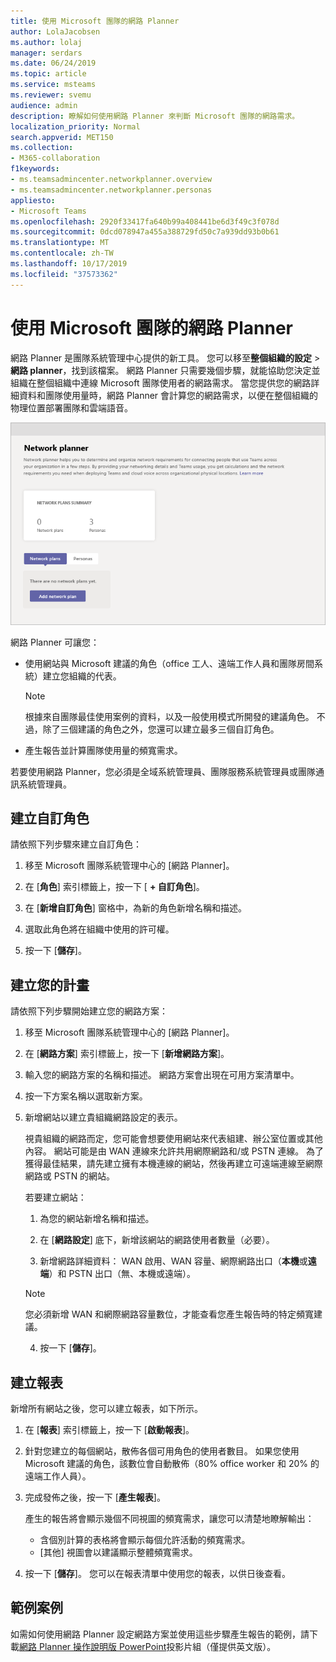 ```yaml
---
title: 使用 Microsoft 團隊的網路 Planner
author: LolaJacobsen
ms.author: lolaj
manager: serdars
ms.date: 06/24/2019
ms.topic: article
ms.service: msteams
ms.reviewer: svemu
audience: admin
description: 瞭解如何使用網路 Planner 來判斷 Microsoft 團隊的網路需求。
localization_priority: Normal
search.appverid: MET150
ms.collection:
- M365-collaboration
f1keywords:
- ms.teamsadmincenter.networkplanner.overview
- ms.teamsadmincenter.networkplanner.personas
appliesto:
- Microsoft Teams
ms.openlocfilehash: 2920f33417fa640b99a408441be6d3f49c3f078d
ms.sourcegitcommit: 0dcd078947a455a388729fd50c7a939dd93b0b61
ms.translationtype: MT
ms.contentlocale: zh-TW
ms.lasthandoff: 10/17/2019
ms.locfileid: "37573362"
---
```

# <a name="use-the-network-planner-for-microsoft-teams"></a>使用 Microsoft 團隊的網路 Planner

網路 Planner 是團隊系統管理中心提供的新工具。 您可以移至**整個組織的設定** > **網路 planner**，找到該檔案。 網路 Planner 只需要幾個步驟，就能協助您決定並組織在整個組織中連線 Microsoft 團隊使用者的網路需求。 當您提供您的網路詳細資料和團隊使用量時，網路 Planner 會計算您的網路需求，以便在整個組織的物理位置部署團隊和雲端語音。

![網路 Planner 的螢幕擷取畫面](media/network-planner.png)

網路 Planner 可讓您：

- 使用網站與 Microsoft 建議的角色（office 工人、遠端工作人員和團隊房間系統）建立您組織的代表。

    > [!NOTE]
    > 根據來自團隊最佳使用案例的資料，以及一般使用模式所開發的建議角色。 不過，除了三個建議的角色之外，您還可以建立最多三個自訂角色。

- 產生報告並計算團隊使用量的頻寬需求。

若要使用網路 Planner，您必須是全域系統管理員、團隊服務系統管理員或團隊通訊系統管理員。

## <a name="create-a-custom-persona"></a>建立自訂角色

請依照下列步驟來建立自訂角色：

1. 移至 Microsoft 團隊系統管理中心的 [網路 Planner]。

2. 在 [**角色**] 索引標籤上，按一下 [ **+ 自訂角色**]。 

3. 在 [**新增自訂角色**] 窗格中，為新的角色新增名稱和描述。

4. 選取此角色將在組織中使用的許可權。

5. 按一下 [**儲存**]。

## <a name="build-your-plan"></a>建立您的計畫

請依照下列步驟開始建立您的網路方案：

1. 移至 Microsoft 團隊系統管理中心的 [網路 Planner]。

2. 在 [**網路方案**] 索引標籤上，按一下 [**新增網路方案**]。

3. 輸入您的網路方案的名稱和描述。 網路方案會出現在可用方案清單中。

4. 按一下方案名稱以選取新方案。

5. 新增網站以建立貴組織網路設定的表示。

    視貴組織的網路而定，您可能會想要使用網站來代表組建、辦公室位置或其他內容。 網站可能是由 WAN 連線來允許共用網際網路和/或 PSTN 連線。 為了獲得最佳結果，請先建立擁有本機連線的網站，然後再建立可遠端連線至網際網路或 PSTN 的網站。

    若要建立網站：

    1. 為您的網站新增名稱和描述。

    2. 在 [**網路設定**] 底下，新增該網站的網路使用者數量（必要）。

    3. 新增網路詳細資料： WAN 啟用、WAN 容量、網際網路出口（**本機**或**遠端**）和 PSTN 出口（無、本機或遠端）。

      > [!NOTE]
      > 您必須新增 WAN 和網際網路容量數位，才能查看您產生報告時的特定頻寬建議。

    4. 按一下 [**儲存**]。

## <a name="create-a-report"></a>建立報表

新增所有網站之後，您可以建立報表，如下所示。

1. 在 [**報表**] 索引標籤上，按一下 [**啟動報表**]。

2. 針對您建立的每個網站，散佈各個可用角色的使用者數目。 如果您使用 Microsoft 建議的角色，該數位會自動散佈（80% office worker 和 20% 的遠端工作人員）。

3. 完成發佈之後，按一下 [**產生報表**]。

    產生的報告將會顯示幾個不同視圖的頻寬需求，讓您可以清楚地瞭解輸出：
    - 含個別計算的表格將會顯示每個允許活動的頻寬需求。
    - [其他] 視圖會以建議顯示整體頻寬需求。

4. 按一下 [**儲存**]。 您可以在報表清單中使用您的報表，以供日後查看。

## <a name="example-scenario"></a>範例案例

如需如何使用網路 Planner 設定網路方案並使用這些步驟產生報告的範例，請下載[網路 Planner 操作說明版 PowerPoint](https://github.com/MicrosoftDocs/OfficeDocs-SkypeForBusiness/blob/live/Teams/downloads/network-planner-how-to.pptx?raw=true)投影片組（僅提供英文版）。

